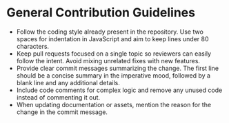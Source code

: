 General Contribution Guidelines
===============================

- Follow the coding style already present in the repository. Use two spaces for
  indentation in JavaScript and aim to keep lines under 80 characters.
- Keep pull requests focused on a single topic so reviewers can easily follow
  the intent. Avoid mixing unrelated fixes with new features.
- Provide clear commit messages summarizing the change. The first line should be
  a concise summary in the imperative mood, followed by a blank line and any
  additional details.
- Include code comments for complex logic and remove any unused code instead of
  commenting it out.
- When updating documentation or assets, mention the reason for the change in
  the commit message.
